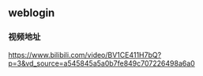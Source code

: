 ## weblogin
### 视频地址
https://www.bilibili.com/video/BV1CE411H7bQ?p=3&vd_source=a545845a5a0b7fe849c707226498a6a0